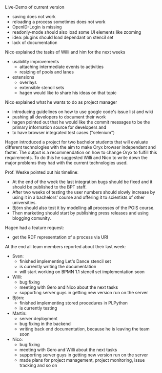 Live-Demo of current version
  * saving does not work
  * reloading a process sometimes does not work
  * OpenID-Login is missing
  * readonly-mode should also load some UI elements like zooming
  * idea: plugins should load dependant on stencil set
  * lack of documentation

Nico explained the tasks of Willi and him for the next weeks
  * usability improvements
    * attaching intermediate events to activities
    * resizing of pools and lanes
  * extensions
    * overlays
    * extensible stencil sets
    * hagen would like to share his ideas on that topic

Nico explained what he wants to do as project manager
  * introducing guidelines on how to use google code's issue list and wiki
  * pushing all developers to document their work
  * hagen pointed out that he would like the commit messages to be the primary information source for developers and
  * to have browser integrated test cases ("selenium")

Hagen introduced a project for two bachelor students that will evaluate different technologies with the aim to make Oryx browser independant and faster. The output is a recommendation on how to change Oryx to fulfill this requirements. To do this he suggested Willi and Nico to write down the major problems they had with the current technologies used.

Prof. Weske pointed out his timeline:
  * At the end of the week the last integration bugs should be fixed and it should be published to the BPT staff.
  * After two weeks of testing the user numbers should slowly increase by using it in a bachelors' course and offering it to scientists of other universities.
  * Björn should also test it by modelling all processes of the POIS course.
  * Then marketing should start by publishing press releases and using blogging comunity.

Hagen had a feature request:
  * get the RDF representation of a process via URI

At the end all team members reported about their last week:
  * Sven:
    * finished implementing Let's Dance stencil set
    * is currently writing the documentation
    * will start working on BPMN 1.1 stencil set implementation soon
  * Willi:
    * bug fixing
    * meeting with Gero and Nico about the next tasks
    * supporting server guys in getting new version run on the server
  * Björn:
    * finished implementing stored procedures in PLPython
    * is currently testing
  * Martin:
    * server deployment
    * bug fixing in the backend
    * writing back end documentation, because he is leaving the team soon
  * Nico:
    * bug fixing
    * meeting with Gero and Willi about the next tasks
    * supporting server guys in getting new version run on the server
    * made plans for project management, project monitoring, issue tracking and so on